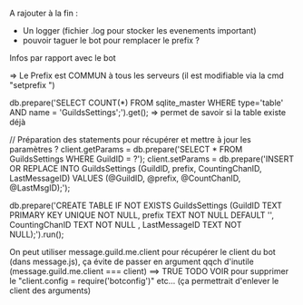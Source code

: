 A rajouter à la fin : 
- Un logger (fichier .log pour stocker les evenements important)
- pouvoir taguer le bot pour remplacer le prefix ?

Infos par rapport avec le bot

=> Le Prefix est COMMUN à tous les serveurs (il est modifiable via la cmd "setprefix <newprefix>")

db.prepare('SELECT COUNT(*) FROM sqlite_master WHERE type=\'table\' AND name = \'GuildsSettings\';').get();
=> permet de savoir si la table existe déjà

// Préparation des statements pour récupérer et mettre à jour les paramètres ?
	client.getParams = db.prepare('SELECT * FROM GuildsSettings WHERE GuildID = ?');
	client.setParams = db.prepare('INSERT OR REPLACE INTO GuildsSettings (GuildID, prefix, CountingChanID, LastMessageID) VALUES (@GuildID, @prefix, @CountChanID, @LastMsgID);');

db.prepare('CREATE TABLE IF NOT EXISTS GuildsSettings (GuildID TEXT PRIMARY KEY UNIQUE NOT NULL, prefix TEXT NOT NULL DEFAULT \'\', CountingChanID TEXT NOT NULL , LastMessageID TEXT NOT NULL);').run();

On peut utiliser message.guild.me.client pour récupérer le client du bot (dans message.js), ça évite de passer en argument qqch d'inutile
(message.guild.me.client === client) ==> TRUE
TODO VOIR pour supprimer le "client.config = require('botconfig')" etc... (ça permettrait d'enlever le client des arguments)
